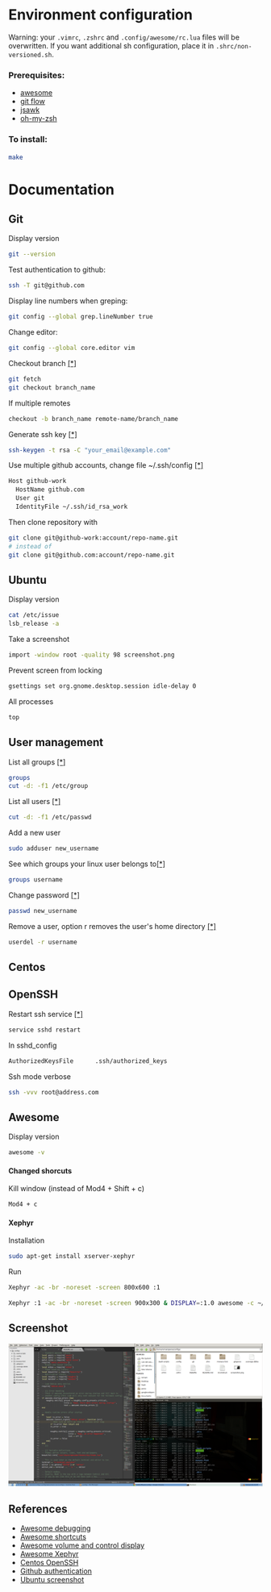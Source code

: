 Environment configuration
===

Warning: your `.vimrc`, `.zshrc` and `.config/awesome/rc.lua` files will be overwritten.
If you want additional sh configuration, place it in `.shrc/non-versioned.sh`.

### Prerequisites:
- [awesome](http://awesome.naquadah.org/)
- [git flow](https://github.com/nvie/gitflow)
- [jsawk](https://github.com/micha/jsawk)
- [oh-my-zsh](https://github.com/robbyrussell/oh-my-zsh)

### To install:

```sh
make
```

# Documentation

Git
---
Display version
```sh
git --version
```

Test authentication to github:
```sh
ssh -T git@github.com
```

Display line numbers when greping:
```sh
git config --global grep.lineNumber true
```

Change editor:
```sh
git config --global core.editor vim
```

Checkout branch [[*]](http://stackoverflow.com/questions/1783405/checkout-remote-git-branch)
```sh
git fetch
git checkout branch_name
```
If multiple remotes
```sh
checkout -b branch_name remote-name/branch_name
```

Generate ssh key [[*]](https://help.github.com/articles/generating-ssh-keys/)
```sh
ssh-keygen -t rsa -C "your_email@example.com"
```


Use multiple github accounts, change file ~/.ssh/config [[*]](http://code.tutsplus.com/tutorials/quick-tip-how-to-work-with-github-and-multiple-accounts--net-22574)
```sh
Host github-work
  HostName github.com
  User git
  IdentityFile ~/.ssh/id_rsa_work
```
Then clone repository with 
```sh
git clone git@github-work:account/repo-name.git
# instead of
git clone git@github.com:account/repo-name.git
```

Ubuntu
---
Display version
```sh
cat /etc/issue
lsb_release -a
 ```

Take a screenshot
```sh
import -window root -quality 98 screenshot.png
```

Prevent screen from locking
```sh
gsettings set org.gnome.desktop.session idle-delay 0
```

All processes
```sh
top
```

## User management

List all groups [[*]](http://stackoverflow.com/questions/14059916/is-there-a-command-to-list-all-unix-group-names)
```sh
groups
cut -d: -f1 /etc/group
```

List all users [[*]](http://askubuntu.com/questions/410244/a-command-to-list-all-users-and-how-to-add-delete-modify-users)
```sh
cut -d: -f1 /etc/passwd
```

Add a new user
```sh
sudo adduser new_username
```


See which groups your linux user belongs to[[*]](http://www.howtogeek.com/howto/ubuntu/see-which-groups-your-linux-user-belongs-to/)
```sh
groups username
```

Change password [[*]](http://www.cyberciti.biz/faq/linux-set-change-password-how-to/)
```sh
passwd new_username
```

Remove a user, option r removes the user's home directory [[*]](http://www.cyberciti.biz/faq/linux-remove-user-command/)
```sh
userdel -r username
```


Centos
---
## OpenSSH
Restart ssh service [[*]](http://wiki.centos.org/HowTos/Network/SecuringSSH)
```sh
service sshd restart
```

In sshd_config
```sh
AuthorizedKeysFile      .ssh/authorized_keys
```

Ssh mode verbose
```sh
ssh -vvv root@address.com
```

Awesome
---
Display version
```sh
awesome -v
```
#### Changed shorcuts
Kill window (instead of Mod4 + Shift + c)
```sh
Mod4 + c
```

#### Xephyr
Installation
```sh
sudo apt-get install xserver-xephyr
```
Run
```sh
Xephyr -ac -br -noreset -screen 800x600 :1
```

```sh
Xephyr :1 -ac -br -noreset -screen 900x300 & DISPLAY=:1.0 awesome -c ~/.config/awesome/rc.test.lua &
```


Screenshot
---
![Screenshot](https://raw.githubusercontent.com/LilMeyer/configs/master/screenshot.png)

References
---
- [Awesome debugging](https://wiki.archlinux.org/index.php/Awesome#Debugging_rc.lua)
- [Awesome shortcuts](https://awesome.naquadah.org/doc/manpages/awesome.1.html)
- [Awesome volume and control display](https://awesome.naquadah.org/wiki/Volume_control_and_display)
- [Awesome Xephyr](https://awesome.naquadah.org/wiki/Using_Xephyr)
- [Centos OpenSSH](http://wiki.centos.org/HowTos/Network/SecuringSSH)
- [Github authentication](https://developer.github.com/guides/using-ssh-agent-forwarding/#testing-ssh-agent-forwarding)
- [Ubuntu screenshot](https://awesome.naquadah.org/wiki/Screenshots)
